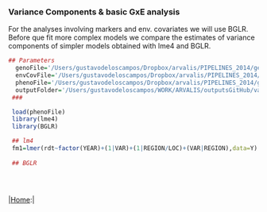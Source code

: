 ### Variance Components & basic GxE analysis

  For the analyses involving markers and env. covariates we will use BGLR. Before que fit more complex models we compare the estimates of variance components of simpler models obtained with lme4 and BGLR.

   
```R
## Parameters
  genoFile='/Users/gustavodeloscampos/Dropbox/arvalis/PIPELINES_2014/getData/output/X_2012_2014.rda'
  envCovFile='/Users/gustavodeloscampos/Dropbox/arvalis/PIPELINES_2014/getData/output/W_No_ctr_std.rda' 
  phenoFile='/Users/gustavodeloscampos/Dropbox/arvalis/PIPELINES_2014/getData/output/Y.rda' 
  outputFolder='/Users/gustavodeloscampos/WORK/ARVALIS/outputsGitHub/varComp/'
 ###

 load(phenoFile)
 library(lme4)
 library(BGLR)

 ## lm4
 fm1=lmer(rdt~factor(YEAR)+(1|VAR)+(1|REGION/LOC)+(VAR|REGION),data=Y)  
 
 ## BGLR


 

```
|[Home](https://github.com/gdlc/ARVALIS/blob/master/README.md):|
